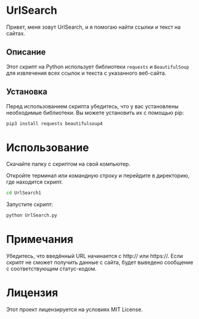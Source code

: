 # UrlSearch

Привет, меня зовут UrlSearch, и я помогаю найти ссылки и текст на сайтах.

## Описание

Этот скрипт на Python использует библиотеки `requests` и `BeautifulSoup` для извлечения всех ссылок и текста с указанного веб-сайта. 

## Установка

Перед использованием скрипта убедитесь, что у вас установлены необходимые библиотеки. Вы можете установить их с помощью pip:

```bash
pip3 install requests beautifulsoup4
```

# Использование

Скачайте папку с скриптом на свой компьютер.

Откройте терминал или командную строку и перейдите в директорию, где находится скрипт.
```bash
cd UrlSearch1
```

Запустите скрипт:
```bash
python UrlSearch.py
```

# Примечания

Убедитесь, что введённый URL начинается с http:// или https://.
Если скрипт не сможет получить данные с сайта, будет выведено сообщение с соответствующим статус-кодом.

# Лицензия
Этот проект лицензируется на условиях MIT License.
